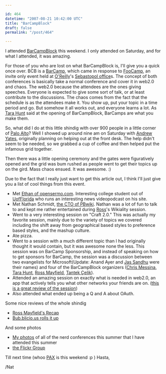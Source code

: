 ```yaml
---

id: 464
datetime: "2007-08-21 10:42:00 UTC"
title: "BarCampBlock"
draft: false
permalink: "/post/464"

---
```


I attended <a href="http://barcamp.org/BarCampBlock">BarCampBlock</a> this weekend. I only attended on Saturday, and for what I attended, it was amazing.

For those of you who are lost on what BarCampBlock is, I'll give you a quick once over. BCB is a <a href="http://barcamp.org">BarCamp</a>, which came in response to <a href="http://en.wikipedia.org/wiki/Foo_Camp">FooCamp</a>, an invite only event held at <a href="http://www.oreilly.com/">O'Reilly</a>'s <a href="http://www.oreilly.com/oreilly/seb_directions.csp">Sebastopol office</a>s. The concept of both conferences is basically take a normal conference and cover it in web2.0 and chaos. The web2.0 because the attendees are the ones giving speeches. Everyone is expected to give some sort of talk, or at least contribute to the discussions. The chaos comes from the fact that the schedule is as the attendees make it. You show up, put your topic in a time period and go. But somehow it all works out, and everyone learns a lot. As <a href="http://www.horsepigcow.com/">Tara Hunt</a> said at the opening of BarCampBlock, BarCamps are what you make them.

So, what did I do at this little shindig with over 900 people in a little corner of <a href="http://www.city.palo-alto.ca.us/">Palo Alto</a>? Well I showed up around nine am on Saturday with <a href="http://drewyates.net/">Andrew Yates</a>, originally planning on helping out at the front desk. The help didn't seem to be needed, so we grabbed a cup of coffee and then helped put the infamous grid together.

Then there was a little opening ceremony and the gates were figuratively opened and the grid was bum rushed as people went to get their topics up on the gird. Mass chaos ensued. It was awesome. :)<!--more-->

Due to the fact that I really just want to get this article out, I think I'll just give you a list of cool things from this event.
<ul>
	<li>Met <a href="http://opensermo.com">Ethan of opensermo.com</a>. Interesting college student out of <a href="http://www.ufl.edu/">UofFlorida</a> who runs an interesting news videopodcast on his site.</li>
	<li>Met Nathan Schmidt, <a href="http://pbwiki.com/team.php">the CTO of PBwiki</a>. Nathan was a lot of fun to talk to and kept me rather entertained during <a href="http://ross.typepad.com">Ross</a>'s Wikiality session.</li>
	<li>Went to a very interesting session on "Craft 2.0." This was actually my favorite session, mainly due to the variety of topics we covered including the shift away from geographical based styles to preference based styles, and the mashup culture.</li>
	<li>Ate pizza.</li>
	<li>Went to a session with a much different topic than I had originally thought it would contain, but it was awesome none the less. This session was on BarCamp Sponsorship, and instead of speaking on how to get sponsors for BarCamp, the session was a discussion between two evangelists for Microsoft(Update: Anand Ayer and <a href="http://www.microsoft.com/communities/bios/Detail.aspx?ID=146&amp;productID=P-1R1L4&amp;pagesize=8&amp;pagination=true&amp;pageNumber=4">Jas Sandhu</a> were their names) and four of the BarCampBlock organizers (<a href="http://factoryjoe.com/blog/">Chris Messina</a>, <a href="http://www.horsepigcow.com/">Tara Hunt</a>, <a href="http://ross.typepad.com/blog/">Ross Mayfield</a>,  <a href="http://tantek.com/">Tantek Çelik</a>).</li>
	<li>Attended an  amazing session on exactly what is needed  in web2.0, an app that actively tells you what other networks your friends are on. (<a href="http://www.andrewmager.com/2007/08/19/understanding-social-network-portability/">this is a great review of the session</a>)</li>
	<li>Also attended what ended up being a Q and A about OAuth.</li>
</ul>
Some nice reviews of the whole shindig
<ul>
	<li><a href="http://ross.typepad.com/blog/2007/08/barcampblock-le.html">Ross Mayfield's Recap</a></li>
	<li><a href="http://bub.blicio.us/?p=344">Bub.blicio.us rolls it up</a></li>
</ul>
And some photos
<ul>
	<li><a href="http://flickr.com/photos/icco/sets/72157601571597292/">My photos</a> of all of the nerd conferences this summer that I have attended this summer</li>
	<li><a href="http://flickr.com/groups/barcampblock/pool/">the Flickr Group
</a></li>
</ul>
Till next time (whoo <a href="http://www.pennyarcadeexpo.com/">PAX</a> is this weekend :p ) Hasta,

/Nat


